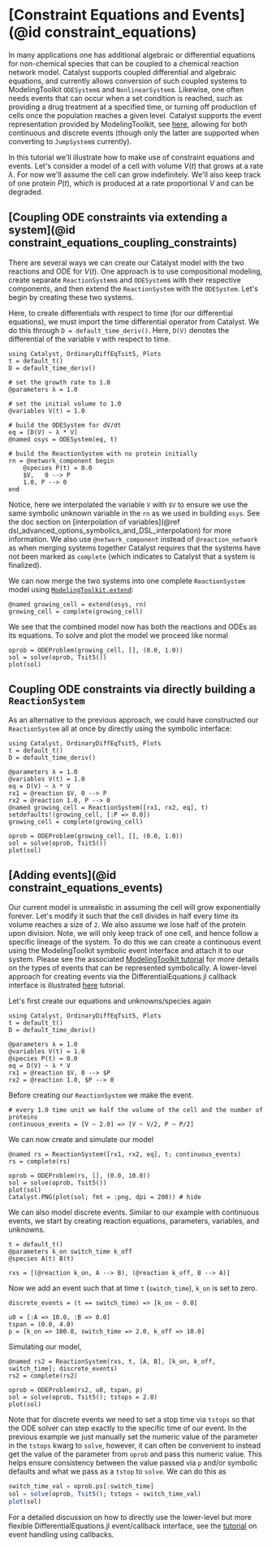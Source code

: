 # [Constraint Equations and Events](@id constraint_equations)
In many applications one has additional algebraic or differential equations for
non-chemical species that can be coupled to a chemical reaction network model.
Catalyst supports coupled differential and algebraic equations, and currently
allows conversion of such coupled systems to ModelingToolkit `ODESystem`s and
`NonlinearSystem`s. Likewise, one often needs events that can occur when a set
condition is reached, such as providing a drug treatment at a specified time, or
turning off production of cells once the population reaches a given level.
Catalyst supports the event representation provided by ModelingToolkit, see
[here](https://docs.sciml.ai/ModelingToolkit/stable/basics/Events/), allowing
for both continuous and discrete events (though only the latter are supported
when converting to `JumpSystem`s currently).

In this tutorial we'll illustrate how to make use of constraint equations and
events. Let's consider a model of a cell with volume $V(t)$ that grows at a rate
$\lambda$. For now we'll assume the cell can grow indefinitely. We'll also keep
track of one protein $P(t)$, which is produced at a rate proportional $V$ and
can be degraded.

## [Coupling ODE constraints via extending a system](@id constraint_equations_coupling_constraints)

There are several ways we can create our Catalyst model with the two reactions
and ODE for $V(t)$. One approach is to use compositional modeling, create
separate `ReactionSystem`s and `ODESystem`s with their respective components,
and then extend the `ReactionSystem` with the `ODESystem`. Let's begin by
creating these two systems.

Here, to create differentials with respect to time (for our differential equations), we must import the time differential operator from Catalyst. We do this through `D = default_time_deriv()`. Here, `D(V)` denotes the differential of the variable `V` with respect to time.

```@example ceq1
using Catalyst, OrdinaryDiffEqTsit5, Plots
t = default_t()
D = default_time_deriv()

# set the growth rate to 1.0
@parameters λ = 1.0

# set the initial volume to 1.0
@variables V(t) = 1.0

# build the ODESystem for dV/dt
eq = [D(V) ~ λ * V]
@named osys = ODESystem(eq, t)

# build the ReactionSystem with no protein initially
rn = @network_component begin
    @species P(t) = 0.0
    $V,   0 --> P
    1.0, P --> 0
end
```
Notice, here we interpolated the variable `V` with `$V` to ensure we use the
same symbolic unknown variable in the `rn` as we used in building `osys`. See
the doc section on [interpolation of variables](@ref
dsl_advanced_options_symbolics_and_DSL_interpolation) for more information. We
also use `@network_component` instead of `@reaction_network` as when merging
systems together Catalyst requires that the systems have not been marked as
`complete` (which indicates to Catalyst that a system is finalized).

We can now merge the two systems into one complete `ReactionSystem` model using
[`ModelingToolkit.extend`](@ref):
```@example ceq1
@named growing_cell = extend(osys, rn)
growing_cell = complete(growing_cell)
```

We see that the combined model now has both the reactions and ODEs as its
equations. To solve and plot the model we proceed like normal
```@example ceq1
oprob = ODEProblem(growing_cell, [], (0.0, 1.0))
sol = solve(oprob, Tsit5())
plot(sol)
```

## Coupling ODE constraints via directly building a `ReactionSystem`
As an alternative to the previous approach, we could have constructed our
`ReactionSystem` all at once by directly using the symbolic interface:
```@example ceq2
using Catalyst, OrdinaryDiffEqTsit5, Plots
t = default_t()
D = default_time_deriv()

@parameters λ = 1.0
@variables V(t) = 1.0
eq = D(V) ~ λ * V
rx1 = @reaction $V, 0 --> P
rx2 = @reaction 1.0, P --> 0
@named growing_cell = ReactionSystem([rx1, rx2, eq], t)
setdefaults!(growing_cell, [:P => 0.0])
growing_cell = complete(growing_cell)

oprob = ODEProblem(growing_cell, [], (0.0, 1.0))
sol = solve(oprob, Tsit5())
plot(sol)
```

## [Adding events](@id constraint_equations_events)
Our current model is unrealistic in assuming the cell will grow exponentially
forever. Let's modify it such that the cell divides in half every time its
volume reaches a size of `2`. We also assume we lose half of the protein upon
division. Note, we will only keep track of one cell, and hence follow a specific
 lineage of the system. To do this we can create a continuous event using the
ModelingToolkit symbolic event interface and attach it to our system. Please see
the associated [ModelingToolkit
tutorial](https://docs.sciml.ai/ModelingToolkit/stable/basics/Events/) for more
details on the types of events that can be represented symbolically. A
lower-level approach for creating events via the DifferentialEquations.jl
callback interface is illustrated [here](https://docs.sciml.ai/DiffEqDocs/stable/features/callback_functions/) tutorial.

Let's first create our equations and unknowns/species again
```@example ceq3
using Catalyst, OrdinaryDiffEqTsit5, Plots
t = default_t()
D = default_time_deriv()

@parameters λ = 1.0
@variables V(t) = 1.0
@species P(t) = 0.0
eq = D(V) ~ λ * V
rx1 = @reaction $V, 0 --> $P
rx2 = @reaction 1.0, $P --> 0
```
Before creating our `ReactionSystem` we make the event.
```@example ceq3
# every 1.0 time unit we half the volume of the cell and the number of proteins
continuous_events = [V ~ 2.0] => [V ~ V/2, P ~ P/2]
```
We can now create and simulate our model
```@example ceq3
@named rs = ReactionSystem([rx1, rx2, eq], t; continuous_events)
rs = complete(rs)

oprob = ODEProblem(rs, [], (0.0, 10.0))
sol = solve(oprob, Tsit5())
plot(sol)
Catalyst.PNG(plot(sol; fmt = :png, dpi = 200)) # hide
```
We can also model discrete events. Similar to our example with continuous events, we start by creating reaction equations, parameters, variables, and unknowns.
```@example ceq3
t = default_t()
@parameters k_on switch_time k_off
@species A(t) B(t)

rxs = [(@reaction k_on, A --> B), (@reaction k_off, B --> A)]
```
Now we add an event such that at time `t` (`switch_time`), `k_on` is set to zero.
```@example ceq3
discrete_events = (t == switch_time) => [k_on ~ 0.0]

u0 = [:A => 10.0, :B => 0.0]
tspan = (0.0, 4.0)
p = [k_on => 100.0, switch_time => 2.0, k_off => 10.0]
```
Simulating our model,
```@example ceq3
@named rs2 = ReactionSystem(rxs, t, [A, B], [k_on, k_off, switch_time]; discrete_events)
rs2 = complete(rs2)

oprob = ODEProblem(rs2, u0, tspan, p)
sol = solve(oprob, Tsit5(); tstops = 2.0)
plot(sol)
```
Note that for discrete events we need to set a stop time via `tstops` so that
the ODE solver can step exactly to the specific time of our event. In the
previous example we just manually set the numeric value of the parameter in the
`tstops` kwarg to `solve`, however, it can often be convenient to instead get
the value of the parameter from `oprob` and pass this numeric value. This helps
ensure consistency between the value passed via `p` and/or symbolic defaults and
what we pass as a `tstop` to `solve`. We can do this as
```julia
switch_time_val = oprob.ps[:switch_time]
sol = solve(oprob, Tsit5(); tstops = switch_time_val)
plot(sol)
```
For a detailed discussion on how to directly use the lower-level but more
flexible DifferentialEquations.jl event/callback interface, see the
[tutorial](https://docs.sciml.ai/Catalyst/stable/catalyst_applications/advanced_simulations/#Event-handling-using-callbacks)
on event handling using callbacks.
